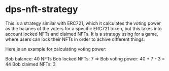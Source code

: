 # dps-nft-strategy

This is a strategy similar with ERC721, which it calculates the voting power as the balanes of the voters for a specific ERC721 token, but this takes into account locked NFTs
and claimed NFTs. It is a strategy using for a game, where users can lock their NFTs in order to achive different things.

Here is an example for calculating voting power:

Bob balance: 40 NFTs
Bob locked NFTs: 7      => Bob voting power: 40 + 7 - 3 = 44
Bob claimed NFTs: 3
